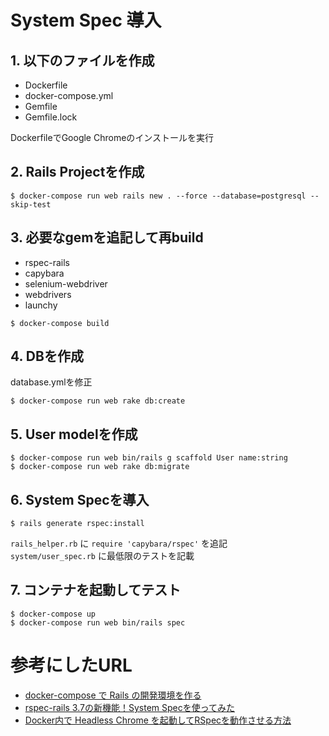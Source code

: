# System Spec 導入

## 1. 以下のファイルを作成

- Dockerfile
- docker-compose.yml
- Gemfile
- Gemfile.lock

DockerfileでGoogle Chromeのインストールを実行

## 2. Rails Projectを作成

```
$ docker-compose run web rails new . --force --database=postgresql --skip-test
```

## 3. 必要なgemを追記して再build

- rspec-rails
- capybara
- selenium-webdriver
- webdrivers
- launchy

```
$ docker-compose build
```

## 4. DBを作成

database.ymlを修正

```
$ docker-compose run web rake db:create
```

## 5. User modelを作成

```
$ docker-compose run web bin/rails g scaffold User name:string
$ docker-compose run web rake db:migrate
```

## 6. System Specを導入

```
$ rails generate rspec:install
```

`rails_helper.rb` に `require 'capybara/rspec'` を追記  
`system/user_spec.rb` に最低限のテストを記載

## 7. コンテナを起動してテスト

```
$ docker-compose up
$ docker-compose run web bin/rails spec
```

# 参考にしたURL

- [docker-compose で Rails の開発環境を作る](https://qiita.com/skyriser/items/2cf98b747ed6577cc5ee)
- [rspec-rails 3.7の新機能！System Specを使ってみた](https://qiita.com/jnchito/items/c7e6e7abf83598a6516d)
- [Docker内で Headless Chrome を起動してRSpecを動作させる方法](https://futurismo.biz/rails-capybara-rspec-within-docker/)
